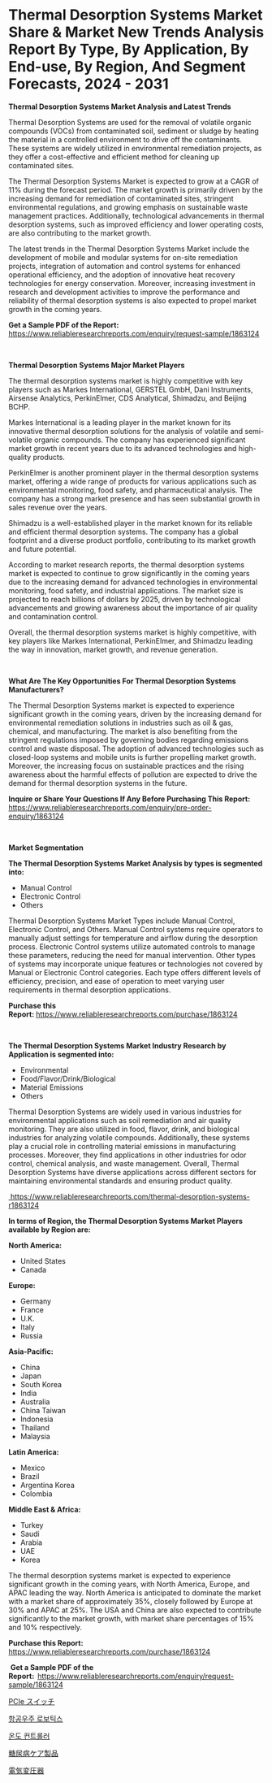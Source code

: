 <p><h1>Thermal Desorption Systems Market Share & Market New Trends Analysis Report By Type, By Application, By End-use, By Region, And Segment Forecasts, 2024 - 2031</h1></p><p><strong>Thermal Desorption Systems Market Analysis and Latest Trends</strong></p>
<p><p>Thermal Desorption Systems are used for the removal of volatile organic compounds (VOCs) from contaminated soil, sediment or sludge by heating the material in a controlled environment to drive off the contaminants. These systems are widely utilized in environmental remediation projects, as they offer a cost-effective and efficient method for cleaning up contaminated sites.</p><p>The Thermal Desorption Systems Market is expected to grow at a CAGR of 11% during the forecast period. The market growth is primarily driven by the increasing demand for remediation of contaminated sites, stringent environmental regulations, and growing emphasis on sustainable waste management practices. Additionally, technological advancements in thermal desorption systems, such as improved efficiency and lower operating costs, are also contributing to the market growth.</p><p>The latest trends in the Thermal Desorption Systems Market include the development of mobile and modular systems for on-site remediation projects, integration of automation and control systems for enhanced operational efficiency, and the adoption of innovative heat recovery technologies for energy conservation. Moreover, increasing investment in research and development activities to improve the performance and reliability of thermal desorption systems is also expected to propel market growth in the coming years.</p></p>
<p><strong>Get a Sample PDF of the Report:&nbsp;</strong> <a href="https://www.reliableresearchreports.com/enquiry/request-sample/1863124">https://www.reliableresearchreports.com/enquiry/request-sample/1863124</a></p>
<p>&nbsp;</p>
<p><strong>Thermal Desorption Systems Major Market Players</strong></p>
<p><p>The thermal desorption systems market is highly competitive with key players such as Markes International, GERSTEL GmbH, Dani Instruments, Airsense Analytics, PerkinElmer, CDS Analytical, Shimadzu, and Beijing BCHP. </p><p>Markes International is a leading player in the market known for its innovative thermal desorption solutions for the analysis of volatile and semi-volatile organic compounds. The company has experienced significant market growth in recent years due to its advanced technologies and high-quality products. </p><p>PerkinElmer is another prominent player in the thermal desorption systems market, offering a wide range of products for various applications such as environmental monitoring, food safety, and pharmaceutical analysis. The company has a strong market presence and has seen substantial growth in sales revenue over the years.</p><p>Shimadzu is a well-established player in the market known for its reliable and efficient thermal desorption systems. The company has a global footprint and a diverse product portfolio, contributing to its market growth and future potential.</p><p>According to market research reports, the thermal desorption systems market is expected to continue to grow significantly in the coming years due to the increasing demand for advanced technologies in environmental monitoring, food safety, and industrial applications. The market size is projected to reach billions of dollars by 2025, driven by technological advancements and growing awareness about the importance of air quality and contamination control.</p><p>Overall, the thermal desorption systems market is highly competitive, with key players like Markes International, PerkinElmer, and Shimadzu leading the way in innovation, market growth, and revenue generation.</p></p>
<p>&nbsp;</p>
<p><strong>What Are The Key Opportunities For Thermal Desorption Systems Manufacturers?</strong></p>
<p><p>The Thermal Desorption Systems market is expected to experience significant growth in the coming years, driven by the increasing demand for environmental remediation solutions in industries such as oil & gas, chemical, and manufacturing. The market is also benefiting from the stringent regulations imposed by governing bodies regarding emissions control and waste disposal. The adoption of advanced technologies such as closed-loop systems and mobile units is further propelling market growth. Moreover, the increasing focus on sustainable practices and the rising awareness about the harmful effects of pollution are expected to drive the demand for thermal desorption systems in the future.</p></p>
<p><strong>Inquire or Share Your Questions If Any Before Purchasing This Report:</strong> <a href="https://www.reliableresearchreports.com/enquiry/pre-order-enquiry/1863124">https://www.reliableresearchreports.com/enquiry/pre-order-enquiry/1863124</a></p>
<p>&nbsp;</p>
<p><strong>Market Segmentation</strong></p>
<p><strong>The Thermal Desorption Systems Market Analysis by types is segmented into:</strong></p>
<p><ul><li>Manual Control</li><li>Electronic Control</li><li>Others</li></ul></p>
<p><p>Thermal Desorption Systems Market Types include Manual Control, Electronic Control, and Others. Manual Control systems require operators to manually adjust settings for temperature and airflow during the desorption process. Electronic Control systems utilize automated controls to manage these parameters, reducing the need for manual intervention. Other types of systems may incorporate unique features or technologies not covered by Manual or Electronic Control categories. Each type offers different levels of efficiency, precision, and ease of operation to meet varying user requirements in thermal desorption applications.</p></p>
<p><strong>Purchase this Report:&nbsp;</strong><a href="https://www.reliableresearchreports.com/purchase/1863124">https://www.reliableresearchreports.com/purchase/1863124</a></p>
<p>&nbsp;</p>
<p><strong>The Thermal Desorption Systems Market Industry Research by Application is segmented into:</strong></p>
<p><ul><li>Environmental</li><li>Food/Flavor/Drink/Biological</li><li>Material Emissions</li><li>Others</li></ul></p>
<p><p>Thermal Desorption Systems are widely used in various industries for environmental applications such as soil remediation and air quality monitoring. They are also utilized in food, flavor, drink, and biological industries for analyzing volatile compounds. Additionally, these systems play a crucial role in controlling material emissions in manufacturing processes. Moreover, they find applications in other industries for odor control, chemical analysis, and waste management. Overall, Thermal Desorption Systems have diverse applications across different sectors for maintaining environmental standards and ensuring product quality.</p></p>
<p><a href="https://www.reliableresearchreports.com/thermal-desorption-systems-r1863124">&nbsp;https://www.reliableresearchreports.com/thermal-desorption-systems-r1863124</a></p>
<p><strong>In terms of Region, the Thermal Desorption Systems Market Players available by Region are:</strong></p>
<p>
    <p> <strong> North America: </strong>
        <ul>
            <li>United States</li>
            <li>Canada</li>
        </ul>
        </p> 
    <p> <strong> Europe: </strong>
        <ul>
            <li>Germany</li>
            <li>France</li>
            <li>U.K.</li>
            <li>Italy</li>
            <li>Russia</li>
        </ul>
        </p> 
    <p> <strong> Asia-Pacific: </strong>
        <ul>
            <li>China</li>
            <li>Japan</li>
            <li>South Korea</li>
            <li>India</li>
            <li>Australia</li>
            <li>China Taiwan</li>
            <li>Indonesia</li>
            <li>Thailand</li>
            <li>Malaysia</li>
        </ul>
        </p> 
    <p> <strong> Latin America: </strong>
        <ul>
            <li>Mexico</li>
            <li>Brazil</li>
            <li>Argentina Korea</li>
            <li>Colombia</li>
        </ul>
        </p> 
    <p> <strong> Middle East & Africa: </strong>
        <ul>
            <li>Turkey</li>
            <li>Saudi</li>
            <li>Arabia</li>
            <li>UAE</li>
            <li>Korea</li>
        </ul>
    </p>
    </p>
<p><p>The thermal desorption systems market is expected to experience significant growth in the coming years, with North America, Europe, and APAC leading the way. North America is anticipated to dominate the market with a market share of approximately 35%, closely followed by Europe at 30% and APAC at 25%. The USA and China are also expected to contribute significantly to the market growth, with market share percentages of 15% and 10% respectively.</p></p>
<p><strong>Purchase this Report: </strong><a href="https://www.reliableresearchreports.com/purchase/1863124">https://www.reliableresearchreports.com/purchase/1863124</a></p>
<p>&nbsp;<strong>Get a Sample PDF of the Report:&nbsp;&nbsp;</strong><a href="https://www.reliableresearchreports.com/enquiry/request-sample/1863124">https://www.reliableresearchreports.com/enquiry/request-sample/1863124</a></p>
<p><strong></strong></p>
<p><p><a href="https://github.com/CloydAbbott2023/Market-Research-Report-List-1/blob/main/607931932645.md">PCIe スイッチ</a></p><p><a href="https://medium.com/@dellkoepp03/%ED%95%AD%EA%B3%B5%EC%9A%B0%EC%A3%BC%EB%A1%9C%EB%B4%87-%EC%8B%9C%EC%9E%A5-%EB%B6%84%EC%84%9D-cagr-%EC%8B%9C%EC%9E%A5-%EC%84%B8%EB%B6%84%ED%99%94-%EB%B0%8F-%EA%B8%80%EB%A1%9C%EB%B2%8C-%EC%82%B0%EC%97%85-%EA%B0%9C%EC%9A%94-031de76e2348">항공우주 로보틱스</a></p><p><a href="https://medium.com/@rickymetzdvm/%EC%98%A8%EB%8F%84-%EC%BB%A8%ED%8A%B8%EB%A1%A4%EB%9F%AC-%EC%8B%9C%EC%9E%A5-%EB%B3%B4%EA%B3%A0%EC%84%9C%EB%8A%94-%EC%9D%B4-%EC%8B%9C%EC%9E%A5%EC%9D%98-%EC%B5%9C%EC%8B%A0-%ED%8A%B8%EB%A0%8C%EB%93%9C%EC%99%80-%EC%84%B1%EC%9E%A5-%EA%B8%B0%ED%9A%8C%EB%A5%BC-%EB%B3%B4%EC%97%AC%EC%A4%8D%EB%8B%88%EB%8B%A4-4080377e6095">온도 컨트롤러</a></p><p><a href="https://medium.com/@hugofirst21/%E7%B3%96%E5%B0%BF%E7%97%85%E3%82%B1%E3%82%A2%E8%A3%BD%E5%93%81%E5%B8%82%E5%A0%B4%E8%A6%8F%E6%A8%A1-%E5%B8%82%E5%A0%B4%E5%8B%95%E5%90%91%E3%81%A8%E5%B8%82%E5%A0%B4%E4%BA%88%E6%B8%AC-2024%E5%B9%B4%E3%81%8B%E3%82%892031%E5%B9%B4%E3%81%BE%E3%81%A7-fbdeb5b68e4c">糖尿病ケア製品</a></p><p><a href="https://medium.com/@carlieshields/%E9%9B%BB%E6%B0%97%E3%83%88%E3%83%A9%E3%83%B3%E3%82%B9%E3%83%95%E3%82%A9%E3%83%BC%E3%83%9E%E3%83%BC%E5%B8%82%E5%A0%B4%E3%81%AF%E5%B8%82%E5%A0%B4%E3%82%B7%E3%82%A7%E3%82%A2-%E5%B8%82%E5%A0%B4%E3%83%88%E3%83%AC%E3%83%B3%E3%83%89-%E5%B8%82%E5%A0%B4%E6%88%90%E9%95%B7%E3%81%AB%E9%96%A2%E3%81%99%E3%82%8B%E6%83%85%E5%A0%B1%E3%82%92%E6%8F%90%E4%BE%9B%E3%81%97%E3%81%BE%E3%81%99-01fb57ee21a3">電気変圧器</a></p></p>